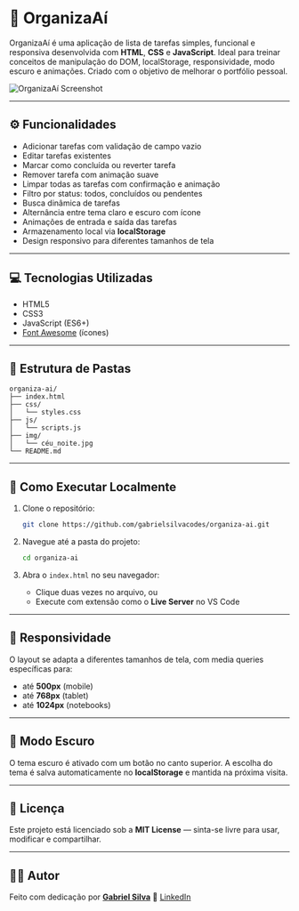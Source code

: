 # 📝 OrganizaAí

OrganizaAí é uma aplicação de lista de tarefas simples, funcional e responsiva desenvolvida com **HTML**, **CSS** e **JavaScript**. Ideal para treinar conceitos de manipulação do DOM, localStorage, responsividade, modo escuro e animações. Criado com o objetivo de melhorar o portfólio pessoal.

![OrganizaAí Screenshot](img/OrganizaAí.png) <!-- Substitua pelo caminho correto ou remova se não tiver imagem -->

---

## ⚙️ Funcionalidades

- Adicionar tarefas com validação de campo vazio
- Editar tarefas existentes
- Marcar como concluída ou reverter tarefa
- Remover tarefa com animação suave
- Limpar todas as tarefas com confirmação e animação
- Filtro por status: todos, concluídos ou pendentes
- Busca dinâmica de tarefas
- Alternância entre tema claro e escuro com ícone
- Animações de entrada e saída das tarefas
- Armazenamento local via **localStorage**
- Design responsivo para diferentes tamanhos de tela

---

## 💻 Tecnologias Utilizadas

- HTML5
- CSS3
- JavaScript (ES6+)
- [Font Awesome](https://fontawesome.com/) (ícones)

---

## 📂 Estrutura de Pastas

```
organiza-ai/
├── index.html
├── css/
│   └── styles.css
├── js/
│   └── scripts.js
├── img/
│   └── céu_noite.jpg
└── README.md
```

---

## 🚀 Como Executar Localmente

1. Clone o repositório:

   ```bash
   git clone https://github.com/gabrielsilvacodes/organiza-ai.git
   ```

2. Navegue até a pasta do projeto:

   ```bash
   cd organiza-ai
   ```

3. Abra o `index.html` no seu navegador:
   - Clique duas vezes no arquivo, ou
   - Execute com extensão como o **Live Server** no VS Code

---

## 📱 Responsividade

O layout se adapta a diferentes tamanhos de tela, com media queries específicas para:

- até **500px** (mobile)
- até **768px** (tablet)
- até **1024px** (notebooks)

---

## 🌙 Modo Escuro

O tema escuro é ativado com um botão no canto superior. A escolha do tema é salva automaticamente no **localStorage** e mantida na próxima visita.

---

## 📌 Licença

Este projeto está licenciado sob a **MIT License** — sinta-se livre para usar, modificar e compartilhar.

---

## 👨‍💻 Autor

Feito com dedicação por **[Gabriel Silva](https://github.com/gabrielsilvacodes)**
🔗 [LinkedIn](www.linkedin.com/in/gabriel-oliveiradev)
